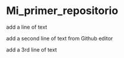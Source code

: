 # Mi_primer_repositorio

add a line of text

add a second line of text from Github editor

add a 3rd line of text